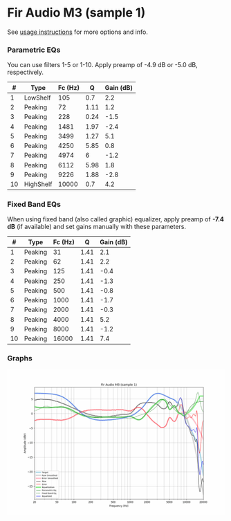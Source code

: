 # Fir Audio M3 (sample 1)
See [usage instructions](https://github.com/jaakkopasanen/AutoEq#usage) for more options and info.

### Parametric EQs
You can use filters 1-5 or 1-10. Apply preamp of -4.9 dB or -5.0 dB, respectively.

|   # | Type      |   Fc (Hz) |    Q |   Gain (dB) |
|-----|-----------|-----------|------|-------------|
|   1 | LowShelf  |       105 | 0.7  |         2.2 |
|   2 | Peaking   |        72 | 1.11 |         1.2 |
|   3 | Peaking   |       228 | 0.24 |        -1.5 |
|   4 | Peaking   |      1481 | 1.97 |        -2.4 |
|   5 | Peaking   |      3499 | 1.27 |         5.1 |
|   6 | Peaking   |      4250 | 5.85 |         0.8 |
|   7 | Peaking   |      4974 | 6    |        -1.2 |
|   8 | Peaking   |      6112 | 5.98 |         1.8 |
|   9 | Peaking   |      9226 | 1.88 |        -2.8 |
|  10 | HighShelf |     10000 | 0.7  |         4.2 |

### Fixed Band EQs
When using fixed band (also called graphic) equalizer, apply preamp of **-7.4 dB** (if available) and set gains manually with these parameters.

|   # | Type    |   Fc (Hz) |    Q |   Gain (dB) |
|-----|---------|-----------|------|-------------|
|   1 | Peaking |        31 | 1.41 |         2.1 |
|   2 | Peaking |        62 | 1.41 |         2.2 |
|   3 | Peaking |       125 | 1.41 |        -0.4 |
|   4 | Peaking |       250 | 1.41 |        -1.3 |
|   5 | Peaking |       500 | 1.41 |        -0.8 |
|   6 | Peaking |      1000 | 1.41 |        -1.7 |
|   7 | Peaking |      2000 | 1.41 |        -0.3 |
|   8 | Peaking |      4000 | 1.41 |         5.2 |
|   9 | Peaking |      8000 | 1.41 |        -1.2 |
|  10 | Peaking |     16000 | 1.41 |         7.4 |

### Graphs
![](./Fir%20Audio%20M3%20(sample%201).png)
